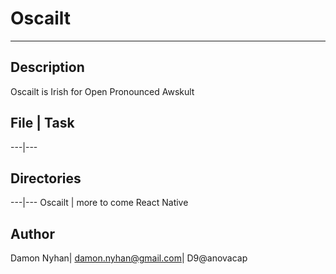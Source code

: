 # Oscailt
---
## Description
Oscailt is Irish for Open
Pronounced Awskult

## File | Task
---|---

## Directories
---|---
Oscailt | more to come React Native
## Author
Damon Nyhan| damon.nyhan@gmail.com| D9@anovacap